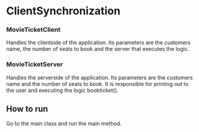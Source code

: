 # ClientSynchronization

### MovieTicketClient
Handles the clientside of the application. Its parameters are the customers name, the number of 
seats to book and the server that executes the logic.

### MovieTicketServer
Handles the serverside of the application. Its parameters are the customers name and the number
of seats to book. It is responsible for printing out to the user and executing the logic bookticket().

## How to run
Go to the main class and run the main method.